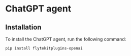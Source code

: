 # ChatGPT agent

## Installation

To install the ChatGPT agent, run the following command:

```bash
pip install flytekitplugins-openai
```
